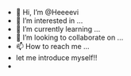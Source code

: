 - 👋 Hi, I’m @Heeeevi
- 👀 I’m interested in ...
- 🌱 I’m currently learning ...
- 💞️ I’m looking to collaborate on ...
- 📫 How to reach me ...
- let me introduce myself!!
- 
<!---
Heeeevi/Heeeevi is a ✨ special ✨ repository because its `README.md` (this file) appears on your GitHub profile.
You can click the Preview link to take a look at your changes.
--->
